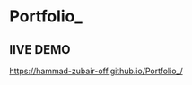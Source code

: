 # Portfolio_
<h2>lIVE DEMO</h2>
<a href="https://hammad-zubair-off.github.io/Portfolio_/" target="_blank">https://hammad-zubair-off.github.io/Portfolio_/</a>
